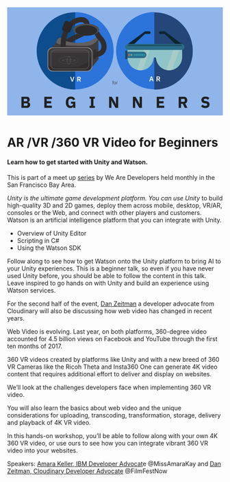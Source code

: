 # ![](/assets/ar-vr-header.png)

# AR /VR /360 VR Video for Beginners

#### Learn how to get started with Unity and Watson.

This is part of a meet up [series](https://www.eventbrite.com/e/arvr-for-beginners-meetup-tickets-42659330205) by We Are Developers held monthly in the San Francisco Bay Area.

_Unity is the ultimate game development platform. You can use Unity_ to build high-quality 3D and 2D games, deploy them across mobile, desktop, VR/AR, consoles or the Web, and connect with other players and customers. Watson is an artificial intelligence platform that you can integrate with Unity.

* Overview of Unity Editor
* Scripting in C\#
* Using the Watson SDK

Follow along to see how to get Watson onto the Unity platform to bring AI to your Unity experiences. This is a beginner talk, so even if you have never used Unity before, you should be able to follow the content in this talk. Leave inspired to go hands on with Unity and build an experience using Watson services.

For the second half of the event, [Dan Zeitman](https://www.linkedin.com/in/dzeitman/) a developer advocate from Cloudinary will also be discussing how web video has changed in recent years.

Web Video is evolving. Last year, on both platforms, 360-degree video accounted for 4.5 billion views on Facebook and YouTube through the first ten months of 2017.

360 VR videos created by platforms like Unity and with a new breed of 360 VR Cameras like the Ricoh Theta and Insta360 One can generate 4K video content that requires additional effort to deliver and display on websites.

We’ll look at the challenges developers face when implementing 360 VR video.

You will also learn the basics about web video and the unique considerations for uploading, transcoding, transformation, storage, delivery and playback of 4K VR video.

In this hands-on workshop, you’ll be able to follow along with your own 4K 360 VR video, or use ours to see how you can integrate vibrant 360 VR video into your websites.

Speakers: [Amara Keller, IBM Developer Advocat](https://www.linkedin.com/in/amara-keller-01676568/)e @MissAmaraKay and [Dan Zeitman, Cloudinary Developer Advocate](https://www.linkedin.com/in/dzeitman/) @FilmFestNow

